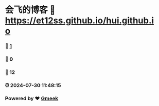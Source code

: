 # 会飞的博客 :link: https://et12ss.github.io/hui.github.io 
### :page_facing_up: [1](https://et12ss.github.io/hui.github.io/tag.html) 
### :speech_balloon: 0 
### :hibiscus: 12 
### :alarm_clock: 2024-07-30 11:48:15 
### Powered by :heart: [Gmeek](https://github.com/Meekdai/Gmeek)
